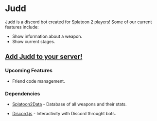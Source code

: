 # Judd

Judd is a discord bot created for Splatoon 2 players! Some of our current features include:

  - Show information about a weapon.
  - Show current stages.
## [Add Judd to your server!]
### Upcoming Features

  - Friend code management.

### Dependencies

* [Splatoon2Data] - Database of all weapons and their stats.
* [Discord.js] - Interactivity with Discord throught bots.

   [Discord.js]: <https://github.com/hydrabolt/discord.js>
   [Splatoon2Data]: <https://github.com/mntone/splatoon2-data>
   [Add Judd to your server!]: <https://discordapp.com/oauth2/authorize?client_id=370583157445099521&scope=bot>
